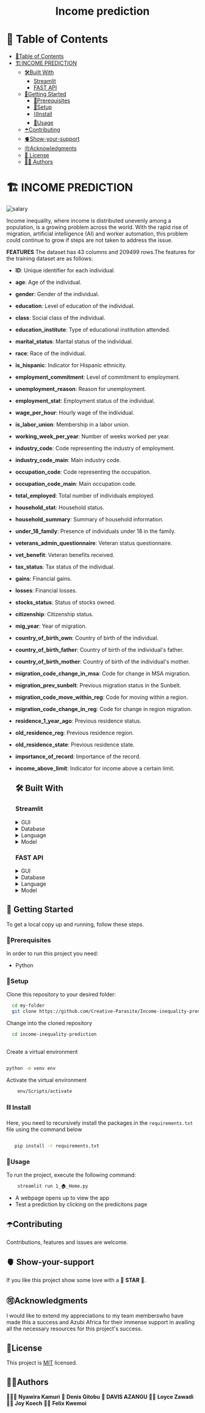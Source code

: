 <a name="readme-top"></a>

<div align="center">
  <h1><b>Income prediction</b></h1>
</div>

<!-- TABLE OF CONTENTS -->

 # 🔖 Table of Contents

- [📑Table of Contents](#table-of-contents)
- [🏗️INCOME PREDICTION](#income-prediction)
  - [🛠Built With ](#-built-with-)
    - [Streamlit ](#streamlit-)
    - [FAST API ](#fast-api)
  - [🥇Getting Started ](#-getting-started-)
    - [📖Prerequisites](#prerequisites)
    - [🏹Setup](#setup)
    - [⛓️Install](#install)
    - [🚌Usage](#usage)
  - [☂️Contributing](#contributing)
  - [🫀Show-your-support](#️show-your-support)
  - [🉑Acknowledgments](#acknowledgments-)
  - [📝 License](#license-)
  - [🦹‍♀️ Authors](#authors)

# 🏗️ INCOME PREDICTION

![salary](https://github.com/user-attachments/assets/f3eed699-a22e-47bf-8d20-8f6b7f99759c)

Income inequality, where income is distributed unevenly among a population, is a growing problem across the world. With the rapid rise of migration, artificial intelligence (AI) and worker automation, this problem could continue to grow if steps are not taken to address the issue.

  **FEATURES**
The dataset has 43 columns and 209499 rows.The features for the training dataset are as follows:
- **ID**: Unique identifier for each individual.
- **age**: Age of the individual.
- **gender**: Gender of the individual.
- **education**: Level of education of the individual.
- **class**: Social class of the individual.
- **education_institute**: Type of educational institution attended.
- **marital_status**: Marital status of the individual.
- **race**: Race of the individual.
- **is_hispanic**: Indicator for Hispanic ethnicity.
- **employment_commitment**: Level of commitment to employment.
- **unemployment_reason**: Reason for unemployment.
- **employment_stat**: Employment status of the individual.
- **wage_per_hour**: Hourly wage of the individual.
- **is_labor_union**: Membership in a labor union.
- **working_week_per_year**: Number of weeks worked per year.
- **industry_code**: Code representing the industry of employment.
- **industry_code_main**: Main industry code.
- **occupation_code**: Code representing the occupation.
- **occupation_code_main**: Main occupation code.
- **total_employed**: Total number of individuals employed.
- **household_stat**: Household status.
- **household_summary**: Summary of household information.
- **under_18_family**: Presence of individuals under 18 in the family.
- **veterans_admin_questionnaire**: Veteran status questionnaire.
- **vet_benefit**: Veteran benefits received.
- **tax_status**: Tax status of the individual.
- **gains**: Financial gains.
- **losses**: Financial losses.
- **stocks_status**: Status of stocks owned.
- **citizenship**: Citizenship status.
- **mig_year**: Year of migration.
- **country_of_birth_own**: Country of birth of the individual.
- **country_of_birth_father**: Country of birth of the individual's father.
- **country_of_birth_mother**: Country of birth of the individual's mother.
- **migration_code_change_in_msa**: Code for change in MSA migration.
- **migration_prev_sunbelt**: Previous migration status in the Sunbelt.
- **migration_code_move_within_reg**: Code for moving within a region.
- **migration_code_change_in_reg**: Code for change in region migration.
- **residence_1_year_ago**: Previous residence status.
- **old_residence_reg**: Previous residence region.
- **old_residence_state**: Previous residence state.
- **importance_of_record**: Importance of the record.
- **income_above_limit**: Indicator for income above a certain limit.

  ## 🛠 Built With <a name="built-with"></a>

    ### Streamlit <a name="streamlit"></a>

    <details>
      <summary>GUI</summary>
      <ul>
        <li><a href="">Streamlit</a></li>
      </ul>
    </details>
  
    <details>
    <summary>Database</summary>
      <ul>
        <li><a href="">Microsoft SQL Server</a></li>
      </ul>
    </details>
  
    <details>
    <summary>Language</summary>
      <ul>
        <li><a href="">Python</a></li>
      </ul>
    </details>
  
    <details>
    <summary>Model</summary>
      <ul>
        <li><a href="">Sklearn</a></li>
      </ul>
    </details>

    ### FAST API <a name="fast-api"></a>

    <details>
      <summary>GUI</summary>
      <ul>
        <li><a href="">Fastapi</a></li>
      </ul>
    </details>
  
    <details>
    <summary>Database</summary>
      <ul>
        <li><a href="">Datafiles</a></li>
      </ul>
    </details>
    
    <details>
    <summary>Language</summary>
      <ul>
        <li><a href="">Python</a></li>
      </ul>
    </details>

    <details>
    <summary>Model</summary>
      <ul>
        <li><a href="">Sk-Pipeline</a></li>
      </ul>
    </details>

## 🥇 Getting Started <a name="getting-started"></a>

  To get a local copy up and running, follow these steps.
  
  ### 📖Prerequisites
  In order to run this project you need:
  - Python
  
  ### 🏹Setup
  Clone this repository to your desired folder:
  ```sh
    cd my-folder
    git clone https://github.com/Creative-Parasite/Income-inequality-prediction.git
  ```
  Change into the cloned repository
  
  ```sh
    cd income-inequality-prediction
    
  ```
  Create a virtual environment
  
  ```sh
  
  python -m venv env
  
  ```
  Activate the virtual environment
  
  ```sh
      env/Scripts/activate
  ```
  
  ### ⛓️ Install
  Here, you need to recursively install the packages in the `requirements.txt` file using the command below 
  
  ```sh

     pip install -r requirements.txt
  
  ```
  ### 🚌Usage
  To run the project, execute the following command:
  
  ```sh
      streamlit run 1_🏠_Home.py
  ```
  - A webpage opens up to view the app
  - Test a prediction by clicking on the predicitons page

## ☂️Contributing <a name="contributing"></a>
Contributions, features and issues are welcome.

## 🫀 Show-your-support <a name="show-your-support"></a>
If you like this project show some love with a  🌟 **STAR** 🌟.

## 🉑Acknowledgments <a name="acknowledgements"></a>
I would like to extend my appreciations to my team memberswho have made this a success and Azubi Africa for their immense support in availing all the necessary resources for this project's success.

## 📝License <a name="license"></a> 
This project is [MIT](https://choosealicense.com/licenses/mit/) licensed.

## 🦹‍♀️Authors <a name="authors"></a>

🕵🏽‍♀️ **Nyawira Kamuri**
🧔 **Denis Gitobu**
🤵 **DAVIS AZANGU**
🧑‍🦱 **Loyce Zawadi**
🦸‍♀️ **Joy Koech**
🦹‍♂️ **Felix Kwemoi**

